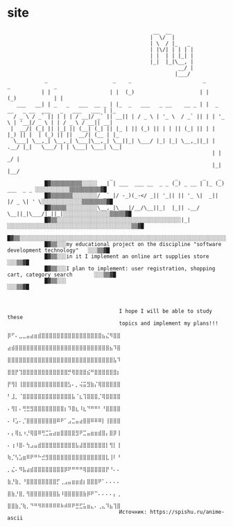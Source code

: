 # site
    
                                                   __  __       
                                                  |  \/  |      
                                                  | \  / |_   _ 
                                                  | |\/| | | | |
                                                  | |  | | |_| |
                                                  |_|  |_|\__, |
                                                           __/ |
                                                          |___/ 
                _                     _    _                       _                      _              _    
               | |                   | |  (_)                     | |                    (_)            | |   
       ___   __| | _   _   ___  __ _ | |_  _   ___   _ __    __ _ | |  _ __   _ __  ___   _   ___   ___ | |_  
      / _ \ / _` || | | | / __|/ _` || __|| | / _ \ | '_ \  / _` || | | '_ \ | '__|/ _ \ | | / _ \ / __|| __| 
     |  __/| (_| || |_| || (__| (_| || |_ | || (_) || | | || (_| || | | |_) || |  | (_) || ||  __/| (__ | |_  
      \___| \__,_| \__,_| \___|\__,_| \__||_| \___/ |_| |_| \__,_||_| | .__/ |_|   \___/ | | \___| \___| \__| 
                                                                      | |               _/ |                  
                                                                      |_|              |__/                   
                                     _                    _        _    _            
                █▓▒▒▒▒▒▒▒▒▒▒░░░░░ __| | ___  ___ __  _ _ (_) _ __ | |_ (_) ___  _ _ ░░░░░░░░░░░▒▒▒▒▒▒▒▒▒▒▓█  
                █▓▒▒▒▒▒▒▒░░░░░░░░/ _` |/ -_)(_-</ _|| '_|| || '_ \|  _|| |/ _ \| ' \░░░░░░░░░░░░░▒▒▒▒▒▒▒▒▓█  
                █▓▒▒▒▒▒░░░░░░░░░░\__,_|\___|/__/\__||_|  |_|| .__/ \__||_|\___/|_||_|░░░░░░░░░░░░░░░▒▒▒▒▒▓█ 
                █▓▒▒░░░░░░░░░░░░░░░░░░░░░░░░░░░░░░░░░░░░░░░░|_|░░░░░░░░░░░░░░░░░░░░░░░░░░░░░░░░░░░░░░░░▒▒▓█                    
                █▓▒▒░░░░░░░░░░░░░░░░░░░░░░░░░░░░░░░░░░░░░░░░░░░░░░░░░░░░░░░░░░░░░░░░░░░░░░░░░░░░░░░░░░░▒▒▓█
                █▓▒▒░░░my educational project on the discipline "software development technology"   ░░░▒▒▓█
                █▓▒▒░░░in it I implement an online art supplies store                               ░░░▒▒▓█
                █▓▒▒░░░I plan to implement: user registration, shopping cart, category search       ░░░▒▒▓█
                █▓▒▒░░░                                                                             ░░░▒▒▓█



                                        I hope I will be able to study these 
                                        topics and implement my plans!!!
                                        ⡿⠋⠄⣀⣀⣤⣴⣶⣾⣿⣿⣿⣿⣿⣿⣿⣿⣿⣿⣿⣿⣿⣿⣿⣿⣦⣌⠻⣿⣿
                                        ⣴⣾⣿⣿⣿⣿⣿⣿⣿⣿⣿⣿⣿⣿⣿⣿⣿⣿⣿⣿⣿⣿⣿⣿⣿⣿⣿⣦⠹⣿
                                        ⣿⣿⣿⣿⣿⣿⣿⣿⣿⣿⣿⣿⣿⣿⣿⣿⣿⣿⣿⣿⣿⣿⣿⣿⣿⣿⣿⣿⣧⠹
                                        ⣿⣿⡟⢹⣿⣿⣿⣿⣿⣿⣿⣿⣿⣿⣿⣿⡛⢿⣿⣿⣿⣮⠛⣿⣿⣿⣿⣿⣿⡆
                                        ⡟⢻⡇⢸⣿⣿⣿⣿⣿⣿⣿⣿⣿⣿⣿⣿⣣⠄⡀⢬⣭⣻⣷⡌⢿⣿⣿⣿⣿⣿
                                        ⠃⣸⡀⠈⣿⣿⣿⣿⣿⣿⣿⣿⣿⣿⣿⣿⣿⣧⠈⣆⢹⣿⣿⣿⡈⢿⣿⣿⣿⣿
                                        ⠄⢻⡇⠄⢛⣛⣻⣿⣿⣿⣿⣿⣿⣿⣿⡆⠹⣿⣆⠸⣆⠙⠛⠛⠃⠘⣿⣿⣿⣿
                                        ⠄⠸⣡⠄⡈⣿⣿⣿⣿⣿⣿⣿⣿⠿⠟⠁⣠⣉⣤⣴⣿⣿⠿⠿⠿⡇⢸⣿⣿⣿
                                        ⠄⡄⢿⣆⠰⡘⢿⣿⠿⢛⣉⣥⣴⣶⣿⣿⣿⣿⣻⠟⣉⣤⣶⣶⣾⣿⡄⣿⡿⢸
                                        ⠄⢰⠸⣿⠄⢳⣠⣤⣾⣿⣿⣿⣿⣿⣿⣿⣿⣿⣧⣼⣿⣿⣿⣿⣿⣿⡇⢻⡇⢸
                                        ⢷⡈⢣⣡⣶⠿⠟⠛⠓⣚⣻⣿⣿⣿⣿⣿⣿⣿⣿⣿⣿⣿⣿⣿⣿⣿⣇⢸⠇⠘
                                        ⡀⣌⠄⠻⣧⣴⣾⣿⣿⣿⣿⣿⣿⣿⣿⡿⠟⠛⠛⠛⢿⣿⣿⣿⣿⣿⡟⠘⠄⠄
                                        ⣷⡘⣷⡀⠘⣿⣿⣿⣿⣿⣿⣿⣿⡋⢀⣠⣤⣶⣶⣾⡆⣿⣿⣿⠟⠁⠄⠄⠄⠄
                                        ⣿⣷⡘⣿⡀⢻⣿⣿⣿⣿⣿⣿⣿⣧⠸⣿⣿⣿⣿⣿⣷⡿⠟⠉⠄⠄⠄⠄⡄⢀
                                        ⣿⣿⣷⡈⢷⡀⠙⠛⠻⠿⠿⠿⠿⠿⠷⠾⠿⠟⣛⣋⣥⣶⣄⠄⢀⣄⠹⣦⢹⣿
                                        Источник: https://spishu.ru/anime-ascii